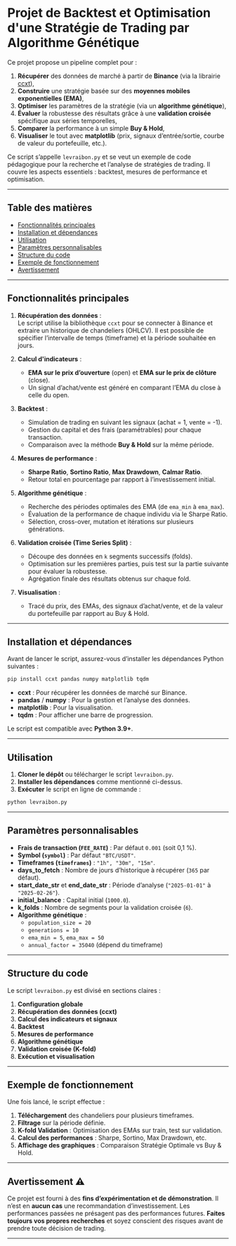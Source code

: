 # Projet de Backtest et Optimisation d'une Stratégie de Trading par Algorithme Génétique

Ce projet propose un pipeline complet pour :
1. **Récupérer** des données de marché à partir de **Binance** (via la librairie [ccxt](https://github.com/ccxt/ccxt)),
2. **Construire** une stratégie basée sur des **moyennes mobiles exponentielles (EMA)**,
3. **Optimiser** les paramètres de la stratégie (via un **algorithme génétique**),
4. **Évaluer** la robustesse des résultats grâce à une **validation croisée** spécifique aux séries temporelles,
5. **Comparer** la performance à un simple **Buy & Hold**,
6. **Visualiser** le tout avec **matplotlib** (prix, signaux d’entrée/sortie, courbe de valeur du portefeuille, etc.).

Ce script s’appelle `levraibon.py` et se veut un exemple de code pédagogique pour la recherche et l’analyse de stratégies de trading. Il couvre les aspects essentiels : backtest, mesures de performance et optimisation.

---

## Table des matières

- [Fonctionnalités principales](#fonctionnalités-principales)
- [Installation et dépendances](#installation-et-dépendances)
- [Utilisation](#utilisation)
- [Paramètres personnalisables](#paramètres-personnalisables)
- [Structure du code](#structure-du-code)
- [Exemple de fonctionnement](#exemple-de-fonctionnement)
- [Avertissement](#avertissement)

---

## Fonctionnalités principales

1. **Récupération des données** :  
   Le script utilise la bibliothèque `ccxt` pour se connecter à Binance et extraire un historique de chandeliers (OHLCV). Il est possible de spécifier l’intervalle de temps (timeframe) et la période souhaitée en jours.

2. **Calcul d'indicateurs** :  
   - **EMA sur le prix d’ouverture** (open) et **EMA sur le prix de clôture** (close).  
   - Un signal d’achat/vente est généré en comparant l’EMA du close à celle du open.

3. **Backtest** :  
   - Simulation de trading en suivant les signaux (achat = 1, vente = -1).  
   - Gestion du capital et des frais (paramétrables) pour chaque transaction.  
   - Comparaison avec la méthode **Buy & Hold** sur la même période.

4. **Mesures de performance** :  
   - **Sharpe Ratio**, **Sortino Ratio**, **Max Drawdown**, **Calmar Ratio**.  
   - Retour total en pourcentage par rapport à l’investissement initial.

5. **Algorithme génétique** :  
   - Recherche des périodes optimales des EMA (de `ema_min` à `ema_max`).  
   - Évaluation de la performance de chaque individu via le Sharpe Ratio.  
   - Sélection, cross-over, mutation et itérations sur plusieurs générations.

6. **Validation croisée (Time Series Split)** :  
   - Découpe des données en `k` segments successifs (folds).  
   - Optimisation sur les premières parties, puis test sur la partie suivante pour évaluer la robustesse.  
   - Agrégation finale des résultats obtenus sur chaque fold.

7. **Visualisation** :  
   - Tracé du prix, des EMAs, des signaux d’achat/vente, et de la valeur du portefeuille par rapport au Buy & Hold.  

---

## Installation et dépendances

Avant de lancer le script, assurez-vous d’installer les dépendances Python suivantes :

```bash
pip install ccxt pandas numpy matplotlib tqdm
```

- **ccxt** : Pour récupérer les données de marché sur Binance.
- **pandas** / **numpy** : Pour la gestion et l’analyse des données.
- **matplotlib** : Pour la visualisation.
- **tqdm** : Pour afficher une barre de progression.

Le script est compatible avec **Python 3.9+**.

---

## Utilisation

1. **Cloner le dépôt** ou télécharger le script `levraibon.py`.
2. **Installer les dépendances** comme mentionné ci-dessus.
3. **Exécuter** le script en ligne de commande :

```bash
python levraibon.py
```

---

## Paramètres personnalisables

- **Frais de transaction (`FEE_RATE`)** : Par défaut `0.001` (soit 0,1 %).
- **Symbol (`symbol`)** : Par défaut `"BTC/USDT"`.
- **Timeframes (`timeframes`)** : `"1h", "30m", "15m"`.
- **days_to_fetch** : Nombre de jours d’historique à récupérer (`365` par défaut).
- **start_date_str** et **end_date_str** : Période d’analyse (`"2025-01-01"` à `"2025-02-26"`).
- **initial_balance** : Capital initial (`1000.0`).
- **k_folds** : Nombre de segments pour la validation croisée (`6`).
- **Algorithme génétique** :
  - `population_size = 20`
  - `generations = 10`
  - `ema_min = 5`, `ema_max = 50`
  - `annual_factor = 35040` (dépend du timeframe)

---

## Structure du code

Le script `levraibon.py` est divisé en sections claires :

1. **Configuration globale**
2. **Récupération des données (ccxt)**
3. **Calcul des indicateurs et signaux**
4. **Backtest**
5. **Mesures de performance**
6. **Algorithme génétique**
7. **Validation croisée (K-fold)**
8. **Exécution et visualisation**

---

## Exemple de fonctionnement

Une fois lancé, le script effectue :

1. **Téléchargement** des chandeliers pour plusieurs timeframes.
2. **Filtrage** sur la période définie.
3. **K-fold Validation** : Optimisation des EMAs sur train, test sur validation.
4. **Calcul des performances** : Sharpe, Sortino, Max Drawdown, etc.
5. **Affichage des graphiques** : Comparaison Stratégie Optimale vs Buy & Hold.

---

## Avertissement ⚠️

Ce projet est fourni à des **fins d’expérimentation et de démonstration**. Il n’est en **aucun cas** une recommandation d’investissement. Les performances passées ne présagent pas des performances futures. **Faites toujours vos propres recherches** et soyez conscient des risques avant de prendre toute décision de trading.

---

